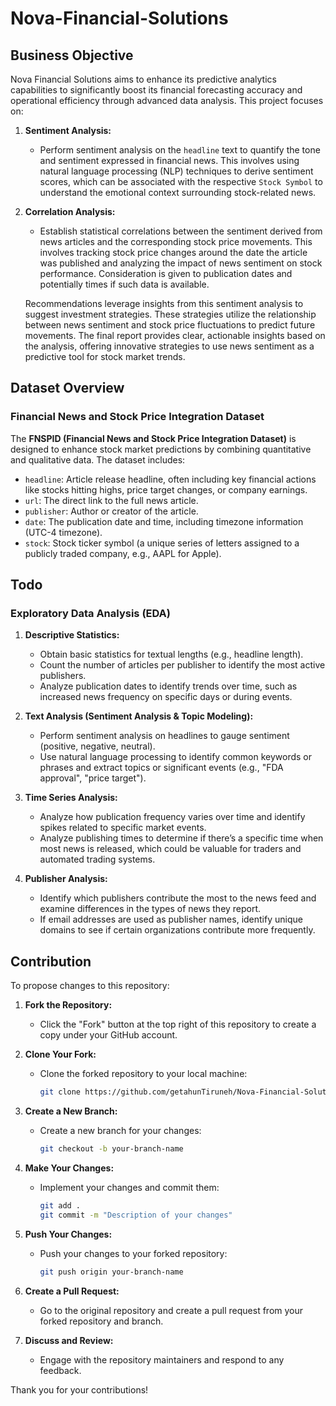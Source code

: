 # Nova-Financial-Solutions

## Business Objective

Nova Financial Solutions aims to enhance its predictive analytics capabilities to significantly boost its financial forecasting accuracy and operational efficiency through advanced data analysis. This project focuses on:

1. **Sentiment Analysis:**
   - Perform sentiment analysis on the `headline` text to quantify the tone and sentiment expressed in financial news. This involves using natural language processing (NLP) techniques to derive sentiment scores, which can be associated with the respective `Stock Symbol` to understand the emotional context surrounding stock-related news.

2. **Correlation Analysis:**
   - Establish statistical correlations between the sentiment derived from news articles and the corresponding stock price movements. This involves tracking stock price changes around the date the article was published and analyzing the impact of news sentiment on stock performance. Consideration is given to publication dates and potentially times if such data is available.

   Recommendations leverage insights from this sentiment analysis to suggest investment strategies. These strategies utilize the relationship between news sentiment and stock price fluctuations to predict future movements. The final report provides clear, actionable insights based on the analysis, offering innovative strategies to use news sentiment as a predictive tool for stock market trends.

## Dataset Overview

### Financial News and Stock Price Integration Dataset

The **FNSPID (Financial News and Stock Price Integration Dataset)** is designed to enhance stock market predictions by combining quantitative and qualitative data. The dataset includes:

- `headline`: Article release headline, often including key financial actions like stocks hitting highs, price target changes, or company earnings.
- `url`: The direct link to the full news article.
- `publisher`: Author or creator of the article.
- `date`: The publication date and time, including timezone information (UTC-4 timezone).
- `stock`: Stock ticker symbol (a unique series of letters assigned to a publicly traded company, e.g., AAPL for Apple).

## Todo

### Exploratory Data Analysis (EDA)

1. **Descriptive Statistics:**
   - Obtain basic statistics for textual lengths (e.g., headline length).
   - Count the number of articles per publisher to identify the most active publishers.
   - Analyze publication dates to identify trends over time, such as increased news frequency on specific days or during events.

2. **Text Analysis (Sentiment Analysis & Topic Modeling):**
   - Perform sentiment analysis on headlines to gauge sentiment (positive, negative, neutral).
   - Use natural language processing to identify common keywords or phrases and extract topics or significant events (e.g., "FDA approval", "price target").

3. **Time Series Analysis:**
   - Analyze how publication frequency varies over time and identify spikes related to specific market events.
   - Analyze publishing times to determine if there’s a specific time when most news is released, which could be valuable for traders and automated trading systems.

4. **Publisher Analysis:**
   - Identify which publishers contribute the most to the news feed and examine differences in the types of news they report.
   - If email addresses are used as publisher names, identify unique domains to see if certain organizations contribute more frequently.

## Contribution

To propose changes to this repository:

1. **Fork the Repository:**
   - Click the "Fork" button at the top right of this repository to create a copy under your GitHub account.

2. **Clone Your Fork:**
   - Clone the forked repository to your local machine:
     ```bash
     git clone https://github.com/getahunTiruneh/Nova-Financial-Solutions.git
     ```

3. **Create a New Branch:**
   - Create a new branch for your changes:
     ```bash
     git checkout -b your-branch-name
     ```

4. **Make Your Changes:**
   - Implement your changes and commit them:
     ```bash
     git add .
     git commit -m "Description of your changes"
     ```

5. **Push Your Changes:**
   - Push your changes to your forked repository:
     ```bash
     git push origin your-branch-name
     ```

6. **Create a Pull Request:**
   - Go to the original repository and create a pull request from your forked repository and branch.

7. **Discuss and Review:**
   - Engage with the repository maintainers and respond to any feedback.

Thank you for your contributions!
